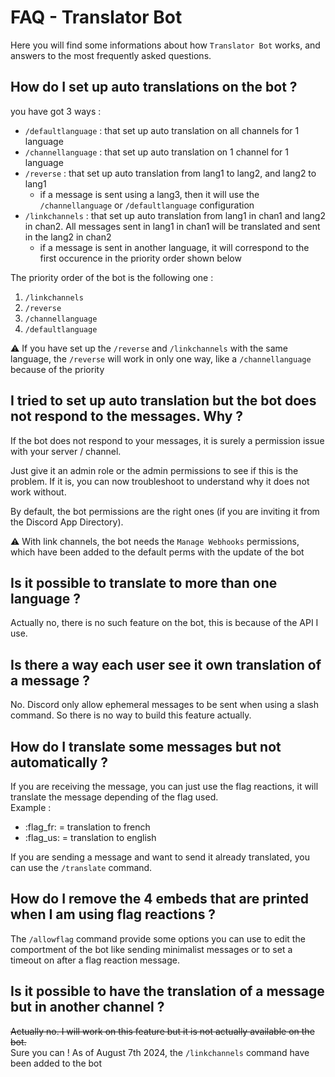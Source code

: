 # FAQ - Translator Bot

Here you will find some informations about how `Translator Bot` works, and answers to the most frequently asked questions.

## How do I set up auto translations on the bot ?

you have got 3 ways :  
- `/defaultlanguage` : that set up auto translation on all channels for 1 language
- `/channellanguage` : that set up auto translation on 1 channel for 1 language
- `/reverse` : that set up auto translation from lang1 to lang2, and lang2 to lang1
    - if a message is sent using a lang3, then it will use the `/channellanguage` or `/defaultlanguage` configuration
- `/linkchannels` : that set up auto translation from lang1 in chan1 and lang2 in chan2. All messages sent in lang1 in chan1 will be translated and sent in the lang2 in chan2
    - if a message is sent in another language, it will correspond to the first occurence in the priority order shown below

The priority order of the bot is the following one :
1. `/linkchannels`
2. `/reverse`
3. `/channellanguage`
4. `/defaultlanguage`

:warning: If you have set up the `/reverse` and `/linkchannels` with the same language, the `/reverse` will work in only one way, like a `/channellanguage` because of the priority

## I tried to set up auto translation but the bot does not respond to the messages. Why ?

If the bot does not respond to your messages, it is surely a permission issue with your server / channel.  

Just give it an admin role or the admin permissions to see if this is the problem. If it is, you can now troubleshoot to understand why it does not work without.

By default, the bot permissions are the right ones (if you are inviting it from the Discord App Directory).

:warning: With link channels, the bot needs the `Manage Webhooks` permissions, which have been added to the default perms with the update of the bot

## Is it possible to translate to more than one language ?

Actually no, there is no such feature on the bot, this is because of the API I use.

## Is there a way each user see it own translation of a message ?

No. Discord only allow ephemeral messages to be sent when using a slash command. So there is no way to build this feature actually.

## How do I translate some messages but not automatically ?

If you are receiving the message, you can just use the flag reactions, it will translate the message depending of the flag used.  
Example :  
- :flag_fr: = translation to french  
- :flag_us: = translation to english

If you are sending a message and want to send it already translated, you can use the `/translate` command.

## How do I remove the 4 embeds that are printed when I am using flag reactions ?

The `/allowflag` command provide some options you can use to edit the comportment of the bot like sending minimalist messages or to set a timeout on after a flag reaction message.

## Is it possible to have the translation of a message but in another channel ?

~~Actually no. I will work on this feature but it is not actually available on the bot.~~  
Sure you can ! As of August 7th 2024, the `/linkchannels` command have been added to the bot